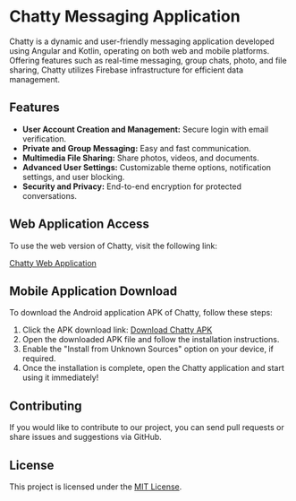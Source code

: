 # Chatty Messaging Application

Chatty is a dynamic and user-friendly messaging application developed using Angular and Kotlin, operating on both web and mobile platforms. Offering features such as real-time messaging, group chats, photo, and file sharing, Chatty utilizes Firebase infrastructure for efficient data management.

## Features

- **User Account Creation and Management:** Secure login with email verification.
- **Private and Group Messaging:** Easy and fast communication.
- **Multimedia File Sharing:** Share photos, videos, and documents.
- **Advanced User Settings:** Customizable theme options, notification settings, and user blocking.
- **Security and Privacy:** End-to-end encryption for protected conversations.

## Web Application Access

To use the web version of Chatty, visit the following link:

[Chatty Web Application](#)

## Mobile Application Download

To download the Android application APK of Chatty, follow these steps:

1. Click the APK download link: [Download Chatty APK](#)
2. Open the downloaded APK file and follow the installation instructions.
3. Enable the "Install from Unknown Sources" option on your device, if required.
4. Once the installation is complete, open the Chatty application and start using it immediately!

## Contributing

If you would like to contribute to our project, you can send pull requests or share issues and suggestions via GitHub.

## License

This project is licensed under the [MIT License](LICENSE).
